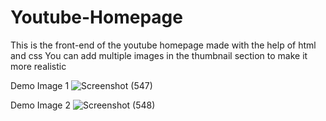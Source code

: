 # Youtube-Homepage

This is the front-end of the youtube homepage made with the help of html and css
You can add multiple images in the thumbnail section to make it more realistic

Demo Image 1 
![Screenshot (547)](https://user-images.githubusercontent.com/117344508/207255507-410d9f2c-8f15-45a7-9aeb-52e63e110f08.png)


Demo Image 2
![Screenshot (548)](https://user-images.githubusercontent.com/117344508/207255514-295891d7-198c-4aae-aecb-567a00cfa4ce.png)


